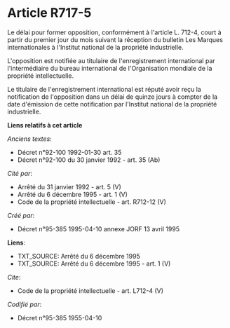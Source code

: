 # Article R717-5

Le délai pour former opposition, conformément à l'article L. 712-4, court à partir du premier jour du mois suivant la
réception du bulletin Les Marques internationales à l'Institut national de la propriété industrielle.

L'opposition est notifiée au titulaire de l'enregistrement international par l'intermédiaire du bureau international de
l'Organisation mondiale de la propriété intellectuelle.

Le titulaire de l'enregistrement international est réputé avoir reçu la notification de l'opposition dans un délai de quinze
jours à compter de la date d'émission de cette notification par l'Institut national de la propriété industrielle.

**Liens relatifs à cet article**

_Anciens textes_:

  - Décret n°92-100 1992-01-30 art. 35
  - Décret n°92-100 du 30 janvier 1992 - art. 35 (Ab)

_Cité par_:

  - Arrêté du 31 janvier 1992 - art. 5 (V)
  - Arrêté du 6 décembre 1995 - art. 1 (V)
  - Code de la propriété intellectuelle - art. R712-12 (V)

_Créé par_:

  - Décret n°95-385 1995-04-10 annexe JORF 13 avril 1995

**Liens**:

  - TXT_SOURCE: Arrêté du 6 décembre 1995
  - TXT_SOURCE: Arrêté du 6 décembre 1995 - art. 1 (V)

_Cite_:

  - Code de la propriété intellectuelle - art. L712-4 (V)

_Codifié par_:

  - Décret n°95-385 1955-04-10
